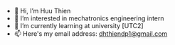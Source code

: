 - 👋 Hi, I’m Huu Thien
- 👀 I’m interested in mechatronics engineering intern
- 🌱 I’m currently learning at university [UTC2]
- 📫 Here's my email address: dhthiendp1@gmail.com

<!---
dhthiendp1/dhthiendp1 is a ✨ special ✨ repository because its `README.md` (this file) appears on your GitHub profile.
You can click the Preview link to take a look at your changes.
--->
